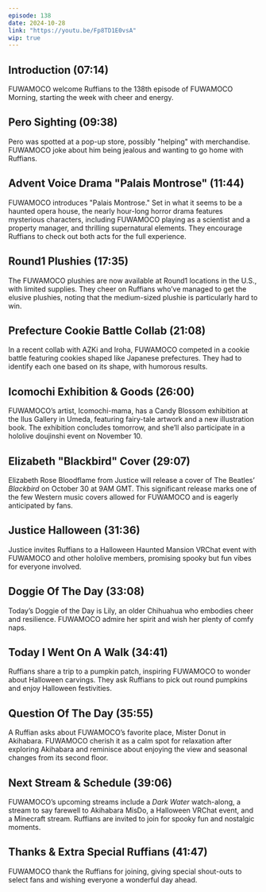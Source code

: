 ```yaml
---
episode: 138
date: 2024-10-28
link: "https://youtu.be/Fp8TD1E0vsA"
wip: true
---
```


## Introduction (07:14)

FUWAMOCO welcome Ruffians to the 138th episode of FUWAMOCO Morning, starting the week with cheer and energy.

## Pero Sighting (09:38)

Pero was spotted at a pop-up store, possibly "helping" with merchandise. FUWAMOCO joke about him being jealous and wanting to go home with Ruffians.

## Advent Voice Drama "Palais Montrose" (11:44)

FUWAMOCO introduces "Palais Montrose." Set in what it seems to be a haunted opera house, the nearly hour-long horror drama features mysterious characters, including FUWAMOCO playing as a scientist and a property manager, and thrilling supernatural elements. They encourage Ruffians to check out both acts for the full experience.

## Round1 Plushies (17:35)

The FUWAMOCO plushies are now available at Round1 locations in the U.S., with limited supplies. They cheer on Ruffians who’ve managed to get the elusive plushies, noting that the medium-sized plushie is particularly hard to win.

## Prefecture Cookie Battle Collab (21:08)

In a recent collab with AZKi and Iroha, FUWAMOCO competed in a cookie battle featuring cookies shaped like Japanese prefectures. They had to identify each one based on its shape, with humorous results.

## Icomochi Exhibition & Goods (26:00)

FUWAMOCO’s artist, Icomochi-mama, has a Candy Blossom exhibition at the Ilus Gallery in Umeda, featuring fairy-tale artwork and a new illustration book. The exhibition concludes tomorrow, and she’ll also participate in a hololive doujinshi event on November 10.

## Elizabeth "Blackbird" Cover (29:07)

Elizabeth Rose Bloodflame from Justice will release a cover of The Beatles’ *Blackbird* on October 30 at 9AM GMT. This significant release marks one of the few Western music covers allowed for FUWAMOCO and is eagerly anticipated by fans.

## Justice Halloween (31:36)

Justice invites Ruffians to a Halloween Haunted Mansion VRChat event with FUWAMOCO and other hololive members, promising spooky but fun vibes for everyone involved.

## Doggie Of The Day (33:08)

Today’s Doggie of the Day is Lily, an older Chihuahua who embodies cheer and resilience. FUWAMOCO admire her spirit and wish her plenty of comfy naps.

## Today I Went On A Walk (34:41)

Ruffians share a trip to a pumpkin patch, inspiring FUWAMOCO to wonder about Halloween carvings. They ask Ruffians to pick out round pumpkins and enjoy Halloween festivities.

## Question Of The Day (35:55)

A Ruffian asks about FUWAMOCO’s favorite place, Mister Donut in Akihabara. FUWAMOCO cherish it as a calm spot for relaxation after exploring Akihabara and reminisce about enjoying the view and seasonal changes from its second floor.

## Next Stream & Schedule (39:06)

FUWAMOCO’s upcoming streams include a *Dark Water* watch-along, a stream to say farewell to Akihabara MisDo, a Halloween VRChat event, and a Minecraft stream. Ruffians are invited to join for spooky fun and nostalgic moments.

## Thanks & Extra Special Ruffians (41:47)

FUWAMOCO thank the Ruffians for joining, giving special shout-outs to select fans and wishing everyone a wonderful day ahead.
